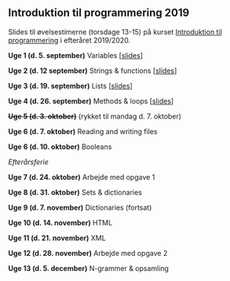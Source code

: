 ## Introduktion til programmering 2019

Slides til øvelsestimerne (torsdage 13-15) på kurset [Introduktion til programmering](https://kurser.ku.dk/course/hlib0007eu/2019-2020) i efteråret 2019/2020.

__Uge 1 (d. 5. september)__ Variables \[[slides](/slides/week01.html)\]

__Uge 2 (d. 12 september)__ Strings & functions \[[slides](/slides/week02.html)\]

__Uge 3 (d. 19. september)__ Lists \[[slides](/slides/week03.html)\]

__Uge 4 (d. 26. september)__ Methods & loops \[[slides](/slides/week04.html)\]

~~__Uge 5 (d. 3. oktober)__~~ (rykket til mandag d. 7. oktober)

__Uge 6 (d. 7. oktober)__ Reading and writing files <!-- \[[slides](/slides/week05.html)\] (mandag) -->

__Uge 6 (d. 10. oktober)__ Booleans <!-- \[[slides](/slides/week06.html)\] -->

_Efterårsferie_

__Uge 7 (d. 24. oktober)__ Arbejde med opgave 1

__Uge 8 (d. 31. oktober)__ Sets & dictionaries <!-- \[[slides](/slides/week08.html)\] -->

__Uge 9 (d. 7. november)__ Dictionaries (fortsat) <!-- \[[slides](/slides/week09.html)\] -->

__Uge 10 (d. 14. november)__ HTML <!-- \[[slides](/slides/week10.html)\] -->

__Uge 11 (d. 21. november)__ XML <!-- \[[slides](/slides/week11.html)\] -->

__Uge 12 (d. 28. november)__ Arbejde med opgave 2

__Uge 13 (d. 5. december)__ N-grammer & opsamling <!-- \[[slides](/slides/week13.html)\] -->